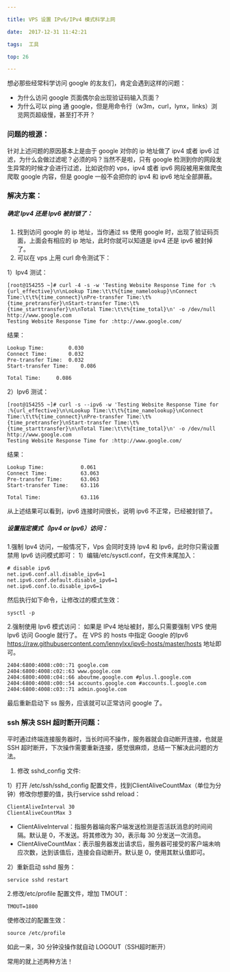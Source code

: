 ```yaml
---

title: VPS 设置 IPv6/IPv4 模式科学上网

date:  2017-12-31 11:42:21

tags:  工具

top: 26

---
```


想必那些经常科学访问 google 的友友们，肯定会遇到这样的问题：
* 为什么访问 google 页面偶尔会出现验证码输入页面？
* 为什么可以 ping 通 google，但是用命令行（w3m，curl，lynx，links）浏览网页超级慢，甚至打不开？

### 问题的根源：

针对上述问题的原因基本上是由于 google 对你的 ip 地址做了 ipv4 或者 ipv6 过滤，为什么会做过滤呢？必须的吗？当然不是啦，只有 google 检测到你的网段发生异常的时候才会进行过滤，比如说你的 vps，ipv4 或者 ipv6 网段被用来做爬虫爬取 google 内容，但是 google 一般不会把你的 ipv4 和 ipv6 地址全部屏蔽。

### 解决方案：
##### 确定 Ipv4 还是 Ipv6 被封锁了：

1. 找到访问 google 的 ip 地址，当你通过 ss 使用 google 时，出现了验证码页面，上面会有相应的 ip 地址，此时你就可以知道是 ipv4 还是 ipv6 被封掉了。
2. 可以在 vps 上用 curl 命令测试下：

1）Ipv4 测试：

```shell
[root@154255 ~]# curl -4 -s -w 'Testing Website Response Time for :%{url_effective}\n\nLookup Time:\t\t%{time_namelookup}\nConnect Time:\t\t%{time_connect}\nPre-transfer Time:\t%{time_pretransfer}\nStart-transfer Time:\t%{time_starttransfer}\n\nTotal Time:\t\t%{time_total}\n' -o /dev/null http://www.google.com
Testing Website Response Time for :http://www.google.com/
```
结果：

```shell
Lookup Time:		0.030
Connect Time:		0.032
Pre-transfer Time:	0.032
Start-transfer Time:	0.086

Total Time:		0.086
```
2）Ipv6 测试：

```shell
[root@154255 ~]# curl -s --ipv6 -w 'Testing Website Response Time for :%{url_effective}\n\nLookup Time:\t\t%{time_namelookup}\nConnect Time:\t\t%{time_connect}\nPre-transfer Time:\t%{time_pretransfer}\nStart-transfer Time:\t%{time_starttransfer}\n\nTotal Time:\t\t%{time_total}\n' -o /dev/null http://www.google.com
Testing Website Response Time for :http://www.google.com/
```

结果：

```shell
Lookup Time:            0.061
Connect Time:           63.063
Pre-transfer Time:      63.063
Start-transfer Time:    63.116

Total Time:             63.116
```

从上述结果可以看到，ipv6 连接时间很长，说明 ipv6 不正常，已经被封锁了。

##### 设置指定模式（Ipv4 or Ipv6）访问：
1.强制 Ipv4 访问，一般情况下，Vps 会同时支持 Ipv4 和 Ipv6，此时你只需设置禁用 Ipv6 访问模式即可：
1）编辑/etc/sysctl.conf，在文件末尾加入：

```shell
# disable ipv6
net.ipv6.conf.all.disable_ipv6=1
net.ipv6.conf.default.disable_ipv6=1
net.ipv6.conf.lo.disable_ipv6=1
```
然后执行如下命令，让修改过的模式生效：

```shell
sysctl -p
```

2.强制使用 Ipv6 模式访问：
如果是 IPv4 地址被封，那么只需要强制 VPS 使用 Ipv6 访问 Google 就行了。
在 VPS 的 hosts 中指定 Google 的Ipv6 <https://raw.githubusercontent.com/lennylxx/ipv6-hosts/master/hosts> 地址即可。

```shell
2404:6800:4008:c00::71 google.com
2404:6800:4008:c02::63 www.google.com
2404:6800:4008:c04::66 aboutme.google.com #plus.l.google.com
2404:6800:4008:c00::54 accounts.google.com #accounts.l.google.com
2404:6800:4008:c03::71 admin.google.com
```
最后重新启动下 ss 服务，应该就可以正常访问 google 了。

### ssh 解决 SSH 超时断开问题：
平时通过终端连接服务器时，当长时间不操作，服务器就会自动断开连接，也就是 SSH 超时断开，下次操作需要重新连接，感觉很麻烦，总结一下解决此问题的方法。

1. 修改 sshd_config 文件:

1）打开 /etc/ssh/sshd_config 配置文件，找到ClientAliveCountMax（单位为分钟）修改你想要的值，执行service sshd reload：

```shell
ClientAliveInterval 30
ClientAliveCountMax 3
```
* ClientAliveInterval：指服务器端向客户端发送检测是否活跃消息的时间间隔。默认是 0，不发送。将其修改为 30，表示每 30 分发送一次消息。
* ClientAliveCountMax：表示服务器发出请求后，服务器可接受的客户端未响应次数，达到该值后，连接会自动断开。默认是 0，使用其默认值即可。

2）重新启动 sshd 服务：

```shell
service sshd restart
```

2.修改/etc/profile 配置文件，增加 TMOUT：

```shell
TMOUT=1800
```
使修改过的配置生效：

```shell
source /etc/profile
```
如此一来，30 分钟没操作就自动 LOGOUT（SSH超时断开）

常用的就上述两种方法！







 




